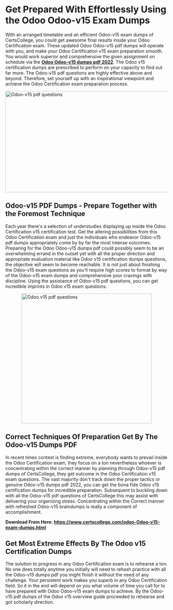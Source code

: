 <h1><strong>Get Prepared With Effortlessly Using the Odoo Odoo-v15 Exam Dumps&nbsp;</strong></h1>
<p><span style="font-weight: 400;">With an arranged timetable and an efficient  Odoo-v15 exam dumps of CertsCollege, you could get awesome final results inside your Odoo Certification exam. These updated Odoo Odoo-v15 pdf dumps will operate with you, and make your Odoo Certification v15 exam preparation smooth. You would work superior and comprehensive the given assignment on schedule via the <strong><a href="https://www.certscollege.com/odoo-Odoo-v15-exam-dumps.html">Odoo Odoo-v15 dumps pdf 2022</a></strong>. The Odoo v15 certification dumps are prescribed to perform on your capacity to find out far more. The  Odoo-v15 pdf questions are highly effective above and beyond. Therefore, set yourself up with an inspirational viewpoint and achieve the Odoo Certification exam preparation process.&nbsp;</span></p>
<p><span style="font-weight: 400;"><img style="display: block; margin-left: auto; margin-right: auto;" src="https://i.ibb.co/CPDK3ps/Yellow-and-Blue-Initiative-Blog-Banner.png" alt="Odoo-v15 pdf questions" width="559" height="315" /></span></p>
<h2><strong>Odoo-v15 PDF Dumps - Prepare Together with the Foremost Technique</strong></h2>
<p><span style="font-weight: 400;">Each year there's a selection of understudies displaying up inside the Odoo Certification v15 certification test. Get the altering possibilities from this Odoo Certification exam and just the individuals who endeavor Odoo-v15 pdf dumps appropriately come by by far the most intense outcomes. Preparing for the Odoo Odoo-v15 dumps pdf could possibly seem to be an overwhelming errand in the outset yet with all the proper direction and appropriate evaluation material like Odoo v15 certification dumps questions, the objective will seem to become reachable. It is not just about finishing the Odoo-v15 exam questions as you'll require high scores to format by way of the Odoo-v15 exam dumps and comprehensive your cravings with discipline. Using the assistance of Odoo-v15 pdf questions, you can get incredible imprints in Odoo v15 exam questions.</span></p>
<p><span style="font-weight: 400;"><a href="https://tinyurl.com/yckj2h83"><img style="display: block; margin-left: auto; margin-right: auto;" src="https://i.ibb.co/9tMrhdY/Teacher-Appreciation-Invitation.png" alt="Odoo v15 pdf questions " width="404" height="404" /></a></span></p>
<h2><strong>Correct Techniques Of Preparation Get By The Odoo-v15 Dumps PDF</strong></h2>
<p><span style="font-weight: 400;">In recent times contest is finding extreme, everybody wants to prevail inside the Odoo Certification exam, they focus on a ton nevertheless whoever is concentrating within the correct manner by planning through Odoo-v15 pdf dumps of CertsCollege, they get outcome in the Odoo Certification v15 exam questions. The vast majority don't track down the proper tactics or genuine Odoo-v15 dumps pdf 2022, you can get the bona fide Odoo v15 certification dumps for incredible preparation. Subsequent to buckling down with all the  Odoo-v15 pdf questions of CertsCollege this may assist with delivering your organizing stress. Concentrating within the Correct manner with refreshed Odoo-v15 braindumps is really a component of accomplishment.</span></p>
<p><span style="font-weight: 400;"><strong>Download From Here: <a href="https://www.certscollege.com/odoo-Odoo-v15-exam-dumps.html">https://www.certscollege.com/odoo-Odoo-v15-exam-dumps.html</a></strong></span></p>
<h2><strong>Get Most Extreme Effects By The Odoo v15 Certification Dumps</strong></h2>
<p><span style="font-weight: 400;">The solution to progress in any Odoo Certification exam is to rehearse a ton. No one does totally anytime you initially will need to rehash practice with all the Odoo-v15 dumps pdf you might finish it without the need of any challenge. Your persistent work makes you superb in any Odoo Certification field. So it in the end will depend on you what volume of time you call for to have prepared with Odoo Odoo-v15 exam dumps to achieve. By the Odoo-v15 pdf dumps of the Odoo v15 overview guide proceeded to rehearse and got scholarly direction.</span></p>
